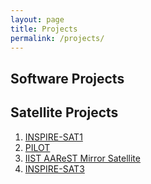 ```yaml
---
layout: page
title: Projects
permalink: /projects/
---
```


## Software Projects


## Satellite Projects

1. <a href="{{ site.baseurl }}/projects/inspiresat1/">INSPIRE-SAT1</a>
2. <a href="{{ site.baseurl }}/projects/pilot/">PILOT</a>
3. <a href="{{ site.baseurl }}/projects/iistaarest/">IIST AAReST Mirror Satellite</a>
4. <a href="{{ site.baseurl }}/projects/inspiresat3/">INSPIRE-SAT3</a>




